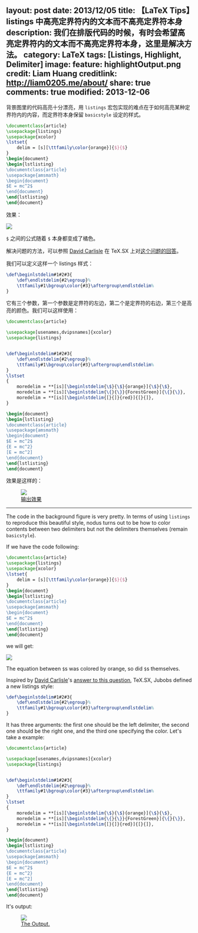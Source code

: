 layout: post
date: 2013/12/05
title: 【LaTeX Tips】listings 中高亮定界符内的文本而不高亮定界符本身
description: 我们在排版代码的时候，有时会希望高亮定界符内的文本而不高亮定界符本身，这里是解决方法。
category: LaTeX
tags: [Listings, Highlight, Delimiter]
image:
  feature: highlightOutput.png
  credit: Liam Huang
  creditlink: http://liam0205.me/about/
share: true
comments: true
modified: 2013-12-06
---

背景图里的代码高亮十分漂亮，用 `listings` 宏包实现的难点在于如何高亮某种定界符内的内容，而定界符本身保留 `basicstyle` 设定的样式。

<!--more-->

```tex
\documentclass{article}
\usepackage{listings}
\usepackage{xcolor}
\lstset{
    delim = [s][\ttfamily\color{orange}]{$}{$}
}
\begin{document}
\begin{lstlisting}
\documentclass{article}
\usepackage{amsmath}
\begin{document}
$E = mc^2$
\end{document}
\end{lstlisting}
\end{document}
```

效果：

![](http://i.stack.imgur.com/VFq3G.png)

`$` 之间的公式随着 `$` 本身都变成了橘色。

解决问题的方法，可以参照 [David Carlisle](http://dpcarlisle.blogspot.com/) 在 TeX.SX 上对[这个问题的回答](http://tex.stackexchange.com/a/145661/38350)。

我们可以定义这样一个 listings 样式：

```tex
\def\beginlstdelim#1#2#3{
    \def\endlstdelim{#2\egroup}%
    \ttfamily#1\bgroup\color{#3}\aftergroup\endlstdelim%
}
```

它有三个参数，第一个参数是定界符的左边，第二个是定界符的右边，第三个是高亮的颜色。我们可以这样使用：

```tex
\documentclass{article}

\usepackage[usenames,dvipsnames]{xcolor}
\usepackage{listings}


\def\beginlstdelim#1#2#3{
    \def\endlstdelim{#2\egroup}%
    \ttfamily#1\bgroup\color{#3}\aftergroup\endlstdelim%
}
\lstset
{
    moredelim = **[is][\beginlstdelim{\$}{\$}{orange}]{\$}{\$},
    moredelim = **[is][\beginlstdelim{\{}{\}}{ForestGreen}]{\{}{\}},
    moredelim = **[is][\beginlstdelim{[}{]}{red}]{[}{]},
}

\begin{document}
\begin{lstlisting}
\documentclass{article}
\usepackage{amsmath}
\begin{document}
$E = mc^2$
{E = mc^2}
[E = mc^2]
\end{document}
\end{lstlisting}
\end{document}
```

效果是这样的：

<figure>
    <a href="http://i.stack.imgur.com/7nSib.png"><img src="http://i.stack.imgur.com/7nSib.png"></a>
    <figcaption><a href="http://i.stack.imgur.com/7nSib.png" title="输出效果">输出效果</a></figcaption>
</figure>

------------------


The code in the background figure is very pretty. In terms of using `listings` to reproduce this beautiful style, nodus turns out to be how to color contents between two delimiters but not the delimiters themselves (remain `basicstyle`).

If we have the code following:

```tex
\documentclass{article}
\usepackage{listings}
\usepackage{xcolor}
\lstset{
    delim = [s][\ttfamily\color{orange}]{$}{$}
}
\begin{document}
\begin{lstlisting}
\documentclass{article}
\usepackage{amsmath}
\begin{document}
$E = mc^2$
\end{document}
\end{lstlisting}
\end{document}
```

we will get:

![](http://i.stack.imgur.com/VFq3G.png)

The equation between `$`s was colored by orange, so did `$`s themselves.

Inspired by [David Carlisle](http://dpcarlisle.blogspot.com/)'s [answer to this question](http://tex.stackexchange.com/a/145661/38350), TeX.SX, Jubobs defined a new listings style:

```tex
\def\beginlstdelim#1#2#3{
    \def\endlstdelim{#2\egroup}%
    \ttfamily#1\bgroup\color{#3}\aftergroup\endlstdelim%
}
```

It has three arguments: the first one should be the left delimiter, the second one should be the right one, and the third one specifying the color. Let's take a example:

```tex
\documentclass{article}

\usepackage[usenames,dvipsnames]{xcolor}
\usepackage{listings}


\def\beginlstdelim#1#2#3{
    \def\endlstdelim{#2\egroup}%
    \ttfamily#1\bgroup\color{#3}\aftergroup\endlstdelim%
}
\lstset
{
    moredelim = **[is][\beginlstdelim{\$}{\$}{orange}]{\$}{\$},
    moredelim = **[is][\beginlstdelim{\{}{\}}{ForestGreen}]{\{}{\}},
    moredelim = **[is][\beginlstdelim{[}{]}{red}]{[}{]},
}

\begin{document}
\begin{lstlisting}
\documentclass{article}
\usepackage{amsmath}
\begin{document}
$E = mc^2$
{E = mc^2}
[E = mc^2]
\end{document}
\end{lstlisting}
\end{document}
```

It's output:

<figure>
    <a href="http://i.stack.imgur.com/7nSib.png"><img src="http://i.stack.imgur.com/7nSib.png"></a>
    <figcaption><a href="http://i.stack.imgur.com/7nSib.png" title="The Output.">The Output.</a></figcaption>
</figure>
